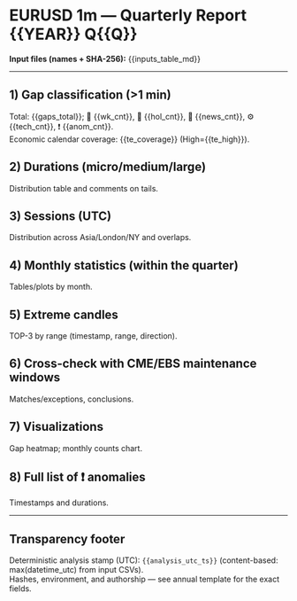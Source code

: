 # EURUSD 1m — Quarterly Report {{YEAR}} Q{{Q}}

**Input files (names + SHA-256):**
{{inputs_table_md}}

---

## 1) Gap classification (>1 min)
Total: {{gaps_total}}; 📆 {{wk_cnt}}, 🎉 {{hol_cnt}}, 📢 {{news_cnt}}, ⚙️ {{tech_cnt}}, ❗ {{anom_cnt}}.  
Economic calendar coverage: {{te_coverage}} (High={{te_high}}).

## 2) Durations (micro/medium/large)
Distribution table and comments on tails.

## 3) Sessions (UTC)
Distribution across Asia/London/NY and overlaps.

## 4) Monthly statistics (within the quarter)
Tables/plots by month.

## 5) Extreme candles
TOP-3 by range (timestamp, range, direction).

## 6) Cross-check with CME/EBS maintenance windows
Matches/exceptions, conclusions.

## 7) Visualizations
Gap heatmap; monthly counts chart.

## 8) Full list of ❗ anomalies
Timestamps and durations.

---

## Transparency footer
Deterministic analysis stamp (UTC): `{{analysis_utc_ts}}` (content-based: max(datetime_utc) from input CSVs).  
Hashes, environment, and authorship — see annual template for the exact fields.
